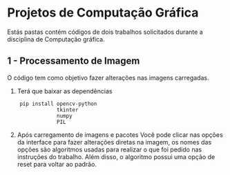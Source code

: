 # Projetos de Computação Gráfica

Estás pastas contém códigos de dois trabalhos solicitados durante a disciplina de Computação gráfica.

## 1 - Processamento de Imagem
O código tem como objetivo fazer alterações nas imagens carregadas.
1. Terá que baixar as dependências
```
    pip install opencv-python
                tkinter
                numpy
                PIL
```
2. Após carregamento de imagens e pacotes
Você pode clicar nas opções da interface para fazer alterações diretas na imagem, os nomes das opções são algoritmos usadas para realizar o que foi pedido nas instruções do trabalho. Além disso, o algoritmo possui uma opção de reset para voltar ao padrão.
